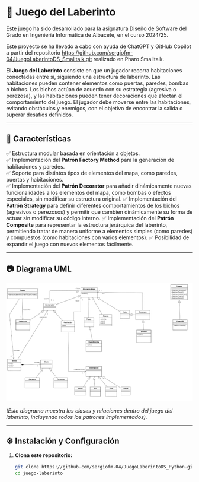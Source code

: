 # 🏰 Juego del Laberinto

Este juego ha sido desarrollado para la asignatura Diseño de Software del Grado en Ingeniería Informática de Albacete, en el curso 2024/25.

Este proyecto se ha llevado a cabo con ayuda de ChatGPT y GitHub Copilot a partir del repositorio https://github.com/sergiofm-04/JuegoLaberintoDS_Smalltalk.git realizado en Pharo Smalltalk.

El **Juego del Laberinto** consiste en que un jugador recorra habitaciones conectadas entre sí, siguiendo una estructura de laberinto. Las habitaciones pueden contener elementos como puertas, paredes, bombas o bichos.
Los bichos actúan de acuerdo con su estrategia (agresiva o perezosa), y las habitaciones pueden tener decoraciones que afectan el comportamiento del juego.
El jugador debe moverse entre las habitaciones, evitando obstáculos y enemigos, con el objetivo de encontrar la salida o superar desafíos definidos.

---

## 📌 Características

✅ Estructura modular basada en orientación a objetos.  
✅ Implementación del **Patrón Factory Method** para la generación de habitaciones y paredes.  
✅ Soporte para distintos tipos de elementos del mapa, como paredes, puertas y habitaciones.  
✅ Implementación del **Patrón Decorator** para añadir dinámicamente nuevas funcionalidades a los elementos del mapa, como bombas o efectos especiales, sin modificar su estructura original.
✅ Implementación del **Patrón Strategy** para definir diferentes comportamientos de los bichos (agresivos o perezosos) y permitir que cambien dinámicamente su forma de actuar sin modificar su código interno.
✅ Implementación del **Patrón Composite** para representar la estructura jerárquica del laberinto, permitiendo tratar de manera uniforme a elementos simples (como paredes) y compuestos (como habitaciones con varios elementos).
✅ Posibilidad de expandir el juego con nuevos elementos fácilmente.  

---

## 📷 Diagrama UML

![alt text](<Diagrama DS.png>)



*(Este diagrama muestra las clases y relaciones dentro del juego del laberinto, incluyendo todos los patrones implementados).*  

---

## ⚙️ Instalación y Configuración

1. **Clona este repositorio:**
   ```sh
   git clone https://github.com/sergiofm-04/JuegoLaberintoDS_Python.git
   cd juego-laberinto
